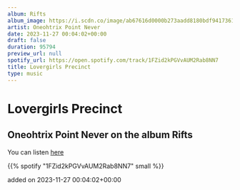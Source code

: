 ```yaml
---
album: Rifts
album_image: https://i.scdn.co/image/ab67616d0000b273aadd8180bdf94173618a7c92
artist: Oneohtrix Point Never
date: 2023-11-27 00:04:02+00:00
draft: false
duration: 95794
preview_url: null
spotify_url: https://open.spotify.com/track/1FZid2kPGVvAUM2Rab8NN7
title: Lovergirls Precinct
type: music
---
```



# Lovergirls Precinct

## Oneohtrix Point Never on the album Rifts

You can listen [here](https://open.spotify.com/track/1FZid2kPGVvAUM2Rab8NN7)

{{% spotify "1FZid2kPGVvAUM2Rab8NN7" small %}}

added on 2023-11-27 00:04:02+00:00